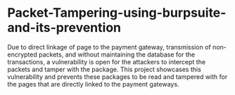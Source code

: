 # Packet-Tampering-using-burpsuite-and-its-prevention

Due to direct linkage of page to the payment gateway, transmission of non-encrypted
packets, and without maintaining the database for the transactions, a vulnerability is open
for the attackers to intercept the packets and tamper with the package.
This project showcases  this vulnerability and prevents these packages to be read and tampered with for the pages that
are directly linked to the payment gateways.
